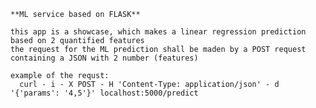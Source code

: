     **ML service based on FLASK** 
    
    this app is a showcase, which makes a linear regression prediction based on 2 quantified features
    the request for the ML prediction shall be maden by a POST request containing a JSON with 2 number (features)
    
    example of the requst:
      curl - i - X POST - H 'Content-Type: application/json' - d '{'params': '4,5'}' localhost:5000/predict
